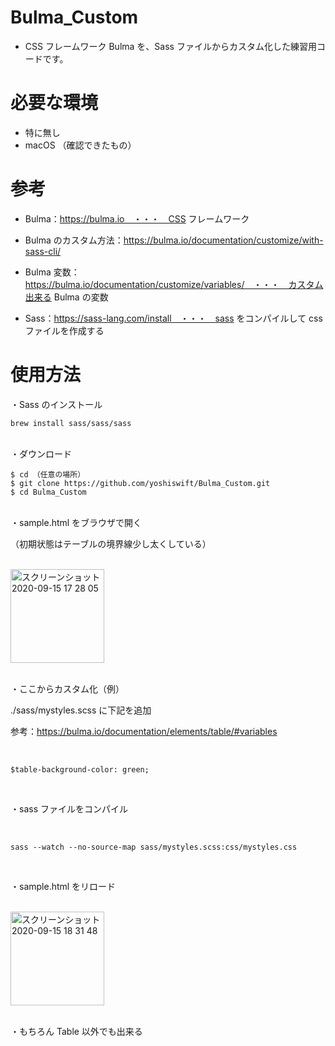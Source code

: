 # Bulma_Custom

- CSS フレームワーク Bulma を、Sass ファイルからカスタム化した練習用コードです。
 
# 必要な環境
 
- 特に無し
- macOS （確認できたもの）

# 参考
- Bulma：https://bulma.io　・・・　CSS フレームワーク

- Bulma のカスタム方法：https://bulma.io/documentation/customize/with-sass-cli/

- Bulma 変数：https://bulma.io/documentation/customize/variables/　・・・　カスタム出来る Bulma の変数

- Sass：https://sass-lang.com/install　・・・　sass をコンパイルして css ファイルを作成する

# 使用方法

・Sass のインストール
<br>

```
brew install sass/sass/sass
```

<br>
・ダウンロード
<br>

 ```
$ cd （任意の場所）
$ git clone https://github.com/yoshiswift/Bulma_Custom.git
$ cd Bulma_Custom
```
<br>
・sample.html をブラウザで開く
<br>

（初期状態はテーブルの境界線少し太くしている）

<br>

<img width="150" alt="スクリーンショット 2020-09-15 17 28 05" src="https://user-images.githubusercontent.com/64339302/93191813-ec902b80-f77f-11ea-9fd2-6fa5b1d877b2.png">

<br>
<br>

・ここからカスタム化（例）

./sass/mystyles.scss に下記を追加

参考：https://bulma.io/documentation/elements/table/#variables

<br>

```
$table-background-color: green;
```

<br>

・sass ファイルをコンパイル

<br>

```
sass --watch --no-source-map sass/mystyles.scss:css/mystyles.css
```

<br>

・sample.html をリロード

<br>

<img width="150" alt="スクリーンショット 2020-09-15 18 31 48" src="https://user-images.githubusercontent.com/64339302/93193490-e3a05980-f781-11ea-9220-d73810b511b1.png">

<br>
<br>

・もちろん Table 以外でも出来る